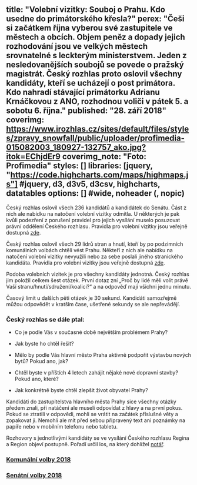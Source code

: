 title: "Volební vizitky: Souboj o Prahu. Kdo usedne do primátorského křesla?"
perex: "Češi si začátkem října vyberou své zastupitele ve městech a obcích. Objem peněz a dopady jejich rozhodování jsou ve velkých městech srovnatelné s leckterým ministerstvem. Jeden z nesledovanějších soubojů se povede o pražský magistrát. Český rozhlas proto oslovil všechny kandidáty, kteří se ucházejí o post primátora. Kdo nahradí stávající primátorku Adrianu Krnáčkovou z ANO, rozhodnou voliči v pátek 5. a sobotu 6. října."
published: "28. září 2018"
coverimg: https://www.irozhlas.cz/sites/default/files/styles/zpravy_snowfall/public/uploader/profimedia-015082003_180927-132757_ako.jpg?itok=EChjdEr9
coverimg_note: "Foto: Profimedia"
styles: []
libraries: [jquery, "https://code.highcharts.com/maps/highmaps.js"] #jquery, d3, d3v5, d3csv, highcharts, datatables
options: [] #wide, noheader (, nopic)
---
Český rozhlas oslovil všech 236 kandidátů a kandidátek do Senátu. Část z nich ale nabídku na natočení volební vizitky odmítla. U některých je pak kvůli podezření z porušení pravidel pro jejich vysílání muselo posuzovat právní oddělení Českého rozhlasu. Pravidla pro volební vizitky jsou veřejně dostupná [zde](https://www.rozhlas.cz/informace/volby2018/_zprava/pravidla-pro-nataceni-a-vysilani-volebnich-vizitek-kandidatu-ve-volbach-do-senatu-pcr-2018--1803006).

Český rozhlas oslovil všech 29 lídrů stran a hnutí, kteří by po podzimních komunálních volbách chtěli vést Prahu. Někteří z nich ale nabídku na natočení volební vizitky nevyužili nebo za sebe poslali jiného stranického kandidáta. Pravidla pro volební vizitky jsou veřejně dostupná [zde](https://www.rozhlas.cz/informace/volby2018/_zprava/pravidla-pro-nataceni-a-vysilani-volebnich-vizitek-kandidatu-ve-volbach-do-zastupitelstva-hl-m-prahy-2018--1803007).

<wide>
<div class="insert">
    <div id="bottom" class="vizitky"></div>
</div>
</wide>

Podoba volebních vizitek je pro všechny kandidáty jednotná. Český rozhlas jim položil celkem šest otázek. První dotaz zní „Proč by lidé měli volit právě Vaší stranu/hnutí/sdružení/koalici?“ a na odpověď mají všichni jednu minutu.
 
Časový limit u dalších pěti otázek je 30 sekund. Kandidáti samozřejmě můžou odpovědět v kratším čase, ušetřené sekundy se ale nepřevádějí.

### Český rozhlas se dále ptal:

  + Co je podle Vás v současné době největším problémem Prahy?
  
  + Jak byste ho chtěl řešit?
  
  + Mělo by podle Vás hlavní město Praha aktivně podpořit výstavbu nových bytů? Pokud ano, jak?
  
  + Chtěl byste v příštích 4 letech zahájit nějaké nové dopravní stavby? Pokud ano, které?
  
  + Jak konkrétně byste chtěl zlepšit život obyvatel Prahy?

Kandidáti do zastupitelstva hlavního města Prahy sice všechny otázky předem znali, při natáčení ale museli odpovídat z hlavy a na první pokus. Pokud se ztratili v odpovědi, mohli se vrátit na začátek příslušné věty a zopakovat ji. Nemohli ale mít před sebou připravený text ani poznámky na papíře nebo v mobilním telefonu nebo tabletu.

Rozhovory s jednotlivými kandidáty se ve vysílání Českého rozhlasu Regina a Region objeví postupně. Pořadí určil los, na který dohlížel [notář](https://www.rozhlas.cz/informace/volby2018/_zprava/poradi-ucasti-kandidujicich-subjektu-v-jednotlivych-poradech-predvolebniho-vysilani-ceskeho-rozhlasu--1803448).

<h3><a href="https://www.irozhlas.cz/volby/komunalni-volby-2018" title="Sčítací aplikace Komunální volby 2018">Komunální volby 2018</a></h3>

<h3><a href="https://www.irozhlas.cz/volby/senatni-volby-2018" title="Sčítací aplikace Senátní volby 2018">Senátní volby 2018</a></h3>